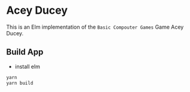 # Acey Ducey

This is an Elm implementation of the `Basic Compouter Games` Game Acey Ducey.

## Build App

- install elm

```bash
yarn
yarn build
```
